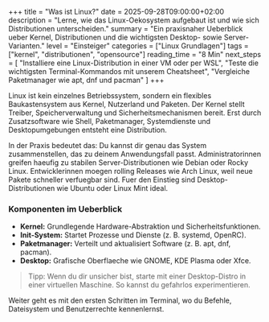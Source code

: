 +++
title = "Was ist Linux?"
date = 2025-09-28T09:00:00+02:00
description = "Lerne, wie das Linux-Oekosystem aufgebaut ist und wie sich Distributionen unterscheiden."
summary = "Ein praxisnaher Ueberblick ueber Kernel, Distributionen und die wichtigsten Desktop- sowie Server-Varianten."
level = "Einsteiger"
categories = ["Linux Grundlagen"]
tags = ["kernel", "distributionen", "opensource"]
reading_time = "8 Min"
next_steps = [
  "Installiere eine Linux-Distribution in einer VM oder per WSL",
  "Teste die wichtigsten Terminal-Kommandos mit unserem Cheatsheet",
  "Vergleiche Paketmanager wie apt, dnf und pacman"
]
+++

Linux ist kein einzelnes Betriebssystem, sondern ein flexibles Baukastensystem aus Kernel, Nutzerland und Paketen. Der Kernel stellt Treiber, Speicherverwaltung und Sicherheitsmechanismen bereit. Erst durch Zusatzsoftware wie Shell, Paketmanager, Systemdienste und Desktopumgebungen entsteht eine Distribution.

In der Praxis bedeutet das: Du kannst dir genau das System zusammenstellen, das zu deinem Anwendungsfall passt. Administratorinnen greifen haeufig zu stabilen Server-Distributionen wie Debian oder Rocky Linux. Entwicklerinnen moegen rolling Releases wie Arch Linux, weil neue Pakete schneller verfuegbar sind. Fuer den Einstieg sind Desktop-Distributionen wie Ubuntu oder Linux Mint ideal.

### Komponenten im Ueberblick

- **Kernel:** Grundlegende Hardware-Abstraktion und Sicherheitsfunktionen.
- **Init-System:** Startet Prozesse und Dienste (z. B. systemd, OpenRC).
- **Paketmanager:** Verteilt und aktualisiert Software (z. B. apt, dnf, pacman).
- **Desktop:** Grafische Oberflaeche wie GNOME, KDE Plasma oder Xfce.

> Tipp: Wenn du dir unsicher bist, starte mit einer Desktop-Distro in einer virtuellen Maschine. So kannst du gefahrlos experimentieren.

Weiter geht es mit den ersten Schritten im Terminal, wo du Befehle, Dateisystem und Benutzerrechte kennenlernst.
